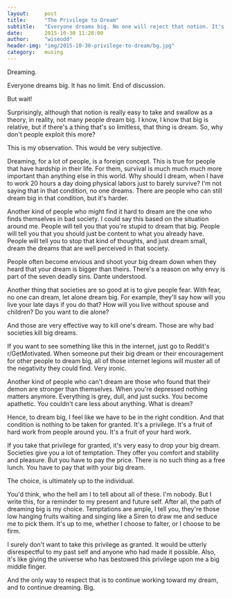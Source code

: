 ```yaml
---
layout:     post
title:      "The Privilege to Dream"
subtitle:   "Everyone dreams big. No one will reject that notion. It's the truth. Or is it?"
date:       2015-10-30 11:28:00
author:     "wiseodd"
header-img: "img/2015-10-30-privilege-to-dream/bg.jpg"
category:   musing
---
```


Dreaming.

Everyone dreams big. It has no limit. End of discussion.

But wait!

Surprisingly, although that notion is really easy to take and swallow as a theory, in reality, not many people dream big. I know, I know that big is relative, but if there's a thing that's so limitless, that thing is dream. So, why don't people exploit this more?

This is my observation. This would be very subjective.

Dreaming, for a lot of people, is a foreign concept. This is true for people that have hardship in their life. For them, survival is much much much more important than anything else in this world. Why should I dream, when I have to work 20 hours a day doing physical labors just to barely survive? I'm not saying that in that condition, no one dreams. There are people who can still dream big in that condition, but it's harder.

Another kind of people who might find it hard to dream are the one who finds themselves in bad society. I could say this based on the situation around me. People will tell you that you're stupid to dream that big. People will tell you that you should just be content to what you already have. People will tell you to stop that kind of thoughts, and just dream small, dream the dreams that are well perceived in that society.

People often become envious and shoot your big dream down when they heard that your dream is bigger than theirs. There's a reason on why envy is part of the seven deadly sins. Dante understood.

Another thing that societies are so good at is to give people fear. With fear, no one can dream, let alone dream big. For example, they'll say how will you live your late days if you do that? How will you live without spouse and children? Do you want to die alone?

And those are very effective way to kill one's dream. Those are why bad societies kill big dreams.

If you want to see something like this in the internet, just go to Reddit's r/GetMotivated. When someone put their big dream or their encouragement for other people to dream big, all of those internet legions will muster all of the negativity they could find. Very ironic.

Another kind of people who can't dream are those who found that their demon are stronger than themselves. When you're depressed nothing matters anymore. Everything is grey, dull, and just sucks. You become apathetic. You couldn't care less about anything. What is dream?

Hence, to dream big, I feel like we have to be in the right condition. And that condition is nothing to be taken for granted. It's a privilege. It's a fruit of hard work from people around you. It's a fruit of your hard work.

If you take that privilege for granted, it's very easy to drop your big dream. Societies give you a lot of temptation. They offer you comfort and stability and pleasure. But you have to pay the price. There is no such thing as a free lunch. You have to pay that with your big dream.

The choice, is ultimately up to the individual.

You'd think, who the hell am I to tell about all of these. I'm nobody. But I write this, for a reminder to my present and future self. After all, the path of dreaming big is my choice. Temptations are ample, I tell you, they're those low hanging fruits waiting and singing like a Siren to draw me and seduce me to pick them. It's up to me, whether I choose to falter, or I choose to be firm.

I surely don't want to take this privilege as granted. It would be utterly disrespectful to my past self and anyone who had made it possible. Also, it's like giving the universe who has bestowed this privilege upon me a big middle finger.

And the only way to respect that is to continue working toward my dream, and to continue dreaming. Big.

